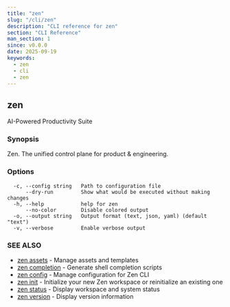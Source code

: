 ```yaml
---
title: "zen"
slug: "/cli/zen"
description: "CLI reference for zen"
section: "CLI Reference"
man_section: 1
since: v0.0.0
date: 2025-09-19
keywords:
  - zen
  - cli
  - zen
---
```


## zen

AI-Powered Productivity Suite

### Synopsis

Zen. The unified control plane for product & engineering.

### Options

```
  -c, --config string   Path to configuration file
      --dry-run         Show what would be executed without making changes
  -h, --help            help for zen
      --no-color        Disable colored output
  -o, --output string   Output format (text, json, yaml) (default "text")
  -v, --verbose         Enable verbose output
```

### SEE ALSO

* [zen assets](zen-assets.md.md)	 - Manage assets and templates
* [zen completion](zen-completion.md.md)	 - Generate shell completion scripts
* [zen config](zen-config.md.md)	 - Manage configuration for Zen CLI
* [zen init](zen-init.md.md)	 - Initialize your new Zen workspace or reinitialize an existing one
* [zen status](zen-status.md.md)	 - Display workspace and system status
* [zen version](zen-version.md.md)	 - Display version information

